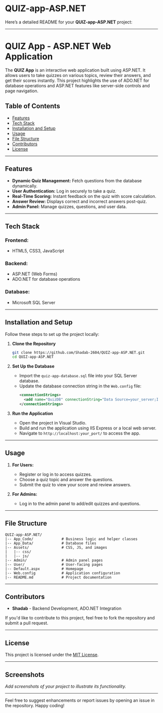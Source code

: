 # QUIZ-app-ASP.NET
Here’s a detailed README for your **QUIZ-app-ASP.NET** project:  

---

# QUIZ App - ASP.NET Web Application  

The **QUIZ App** is an interactive web application built using ASP.NET. It allows users to take quizzes on various topics, review their answers, and get their scores instantly. This project highlights the use of ADO.NET for database operations and ASP.NET features like server-side controls and page navigation.  

## Table of Contents  

- [Features](#features)  
- [Tech Stack](#tech-stack)  
- [Installation and Setup](#installation-and-setup)  
- [Usage](#usage)  
- [File Structure](#file-structure)  
- [Contributors](#contributors)  
- [License](#license)  

---  

## Features  

- **Dynamic Quiz Management:** Fetch questions from the database dynamically.  
- **User Authentication:** Log in securely to take a quiz.  
- **Real-Time Scoring:** Instant feedback on the quiz with score calculation.  
- **Answer Review:** Displays correct and incorrect answers post-quiz.  
- **Admin Panel:** Manage quizzes, questions, and user data.  

---  

## Tech Stack  

### Frontend:  
- HTML5, CSS3, JavaScript  

### Backend:  
- ASP.NET (Web Forms)  
- ADO.NET for database operations  

### Database:  
- Microsoft SQL Server  

---  

## Installation and Setup  

Follow these steps to set up the project locally:  

1. **Clone the Repository**  
   ```bash  
   git clone https://github.com/Shadab-2604/QUIZ-app-ASP.NET.git  
   cd QUIZ-app-ASP.NET  
   ```  

2. **Set Up the Database**  
   - Import the `quiz-app-database.sql` file into your SQL Server database.  
   - Update the database connection string in the `Web.config` file:  
     ```xml  
     <connectionStrings>  
       <add name="QuizDB" connectionString="Data Source=your_server;Initial Catalog=quiz;User ID=your_username;Password=your_password;" providerName="System.Data.SqlClient" />  
     </connectionStrings>  
     ```  

3. **Run the Application**  
   - Open the project in Visual Studio.  
   - Build and run the application using IIS Express or a local web server.  
   - Navigate to `http://localhost:your_port/` to access the app.  

---  

## Usage  

1. **For Users:**  
   - Register or log in to access quizzes.  
   - Choose a quiz topic and answer the questions.  
   - Submit the quiz to view your score and review answers.  

2. **For Admins:**  
   - Log in to the admin panel to add/edit quizzes and questions.  

---  

## File Structure  

```
QUIZ-app-ASP.NET/  
|-- App_Code/             # Business logic and helper classes  
|-- App_Data/             # Database files  
|-- Assets/               # CSS, JS, and images  
|   |-- css/  
|   |-- js/  
|-- Admin/                # Admin panel pages  
|-- User/                 # User-facing pages  
|-- Default.aspx          # Homepage  
|-- Web.config            # Application configuration  
|-- README.md             # Project documentation  
```  

---  

## Contributors  

- **Shadab** - Backend Development, ADO.NET Integration  

If you'd like to contribute to this project, feel free to fork the repository and submit a pull request.  

---  

## License  

This project is licensed under the [MIT License](LICENSE).  

---  

## Screenshots  

_Add screenshots of your project to illustrate its functionality._  

---

Feel free to suggest enhancements or report issues by opening an issue in the repository. Happy coding!

